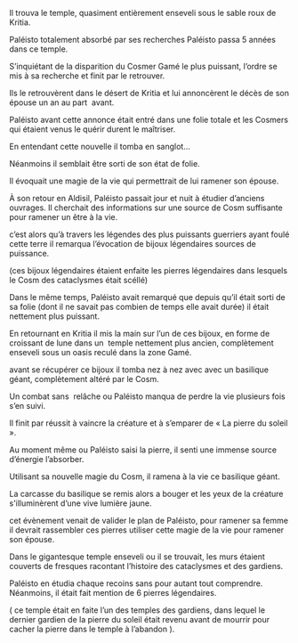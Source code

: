 Il trouva le temple, quasiment entièrement enseveli sous le sable roux de Kritia.

  

Paléisto totalement absorbé par ses recherches Paléisto passa 5 années dans ce temple.

  

S’inquiétant de la disparition du Cosmer Gamé le plus puissant, l’ordre se mis à sa recherche et finit par le retrouver.

  

Ils le retrouvèrent dans le désert de Kritia et lui annoncèrent le décès de son épouse un an au part  avant.

  

Paléisto avant cette annonce était entré dans une folie totale et les Cosmers qui étaient venus le quérir durent le maîtriser.

  

En entendant cette nouvelle il tomba en sanglot…

Néanmoins il semblait être sorti de son état de folie.

  

Il évoquait une magie de la vie qui permettrait de lui ramener son épouse.

  

À son retour en Aldisil, Paléisto passait jour et nuit à étudier d’anciens ouvrages. Il cherchait des informations sur une source de Cosm suffisante pour ramener un être à la vie.

  

c’est alors qu’à travers les légendes des plus puissants guerriers ayant foulé cette terre il remarqua l’évocation de bijoux légendaires sources de puissance.

  

(ces bijoux légendaires étaient enfaite les pierres légendaires dans lesquels le Cosm des cataclysmes était scéllé)

  

Dans le même temps, Paléisto avait remarqué que depuis qu’il était sorti de sa folie (dont il ne savait pas combien de temps elle avait durée) il était nettement plus puissant.

  

En retournant en Kritia il mis la main sur l’un de ces bijoux, en forme de croissant de lune dans un  temple nettement plus ancien, complètement  enseveli sous un oasis reculé dans la zone Gamé.

avant se récupérer ce bijoux il tomba nez à nez avec avec un basilique géant, complètement altéré par le Cosm.

Un combat sans  relâche ou Paléisto manqua de perdre la vie plusieurs fois s’en suivi.

  

Il finit par réussit à vaincre la créature et à s’emparer de « La pierre du soleil ».

Au moment même ou Paléisto saisi la pierre, il senti une immense source d’énergie l’absorber.

  

Utilisant sa nouvelle magie du Cosm, il ramena à la vie ce basilique géant.

La carcasse du basilique se remis alors a bouger et les yeux de la créature s'illuminèrent d’une vive lumière jaune.

  

cet évènement venait de valider le plan de Paléisto, pour ramener sa femme il devrait rassembler ces pierres utiliser cette magie de la vie pour ramener son épouse.

  

Dans le gigantesque temple enseveli ou il se trouvait, les murs étaient couverts de fresques racontant l’histoire des cataclysmes et des gardiens.

  

Paléisto en étudia chaque recoins sans pour autant tout comprendre. Néanmoins, il était fait mention de 6 pierres légendaires.

( ce temple était en faite l’un des temples des gardiens, dans lequel le dernier gardien de la pierre du soleil était revenu avant de mourrir pour cacher la pierre dans le temple à l’abandon ).